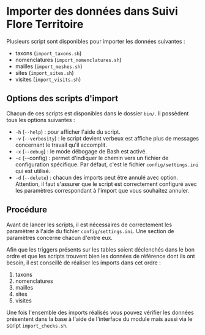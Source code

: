 # Importer des données dans Suivi Flore Territoire

Plusieurs script sont disponibles pour importer les données suivantes :
 - taxons (`import_taxons.sh`)
 - nomenclatures (`import_nomenclatures.sh`)
 - mailles (`import_meshes.sh`)
 - sites (`import_sites.sh`)
 - visites (`import_visits.sh`)

## Options des scripts d'import

Chacun de ces scripts est disponibles dans le dossier `bin/`. Il possèdent tous les options suivantes :
 - `-h` (`--help`) : pour afficher l'aide du script.
 - `-v` (`--verbosity`) : le script devient verbeux est affiche plus de messages concernant le travail qu'il accomplit.
 - `-x` (`--debug`) : le mode débogage de Bash est activé.
 - `-c` (--config) : permet d'indiquer le chemin vers un fichier de configuration spécifique. Par défaut, c'est le fichier `config/settings.ini` qui est utilisé.
 - `-d` (`--delete`) : chacun des imports peut être annulé avec option. Attention, il faut s'assurer que le script est correctement configuré avec les paramètres correspondant à l'import que vous souhaitez annuler.

## Procédure

Avant de lancer les scripts, il est nécessaires de correctement les paramètrer à l'aide du fichier `config/settings.ini`. Une section de paramètres concerne chacun d'entre eux.

Afin que les triggers présents sur les tables soient déclenchés dans le bon ordre et que les scripts trouvent bien les données de référence dont ils ont besoin, il est conseillé de réaliser les imports dans cet ordre :
 1. taxons
 2. nomenclatures
 3. mailles
 4. sites
 5. visites

Une fois l'ensemble des imports réalisés vous pouvez vérifier les données présentent dans la base à l'aide de l'interface du module mais aussi via le script `import_checks.sh`.
